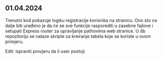 ## 01.04.2024 

Trenutni kod pokazuje logiku registracije korisnika na stranicu. Ono sto ce dalje biti urađeno je da će se sve funkcije rasporediti u zasebne fajlove i setupati Express router za upravljanje pathovima web stranice. U db repozitoriju se nalaze skripte za kreiranje tabela koje se koriste u ovom primjeru. 

Edit: ispraviti provjeru da li user postoji